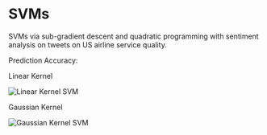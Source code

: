 # SVMs
SVMs via sub-gradient descent and quadratic programming with sentiment analysis on tweets on US airline service quality. 

Prediction Accuracy:

Linear Kernel

![Linear Kernel SVM](https://user-images.githubusercontent.com/95513386/145899481-c447c3dc-3e31-4fe7-99e5-ebe01311a99b.jpg)

Gaussian Kernel

![Gaussian Kernel SVM](https://user-images.githubusercontent.com/95513386/145899503-994ec500-2458-4313-a923-c7ba48f1bf66.jpg)
